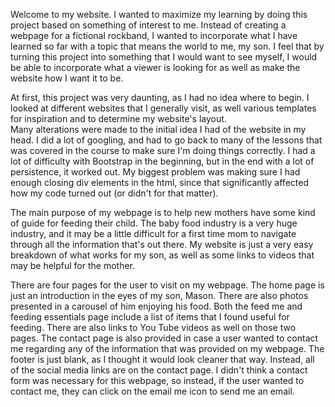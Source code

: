 
Welcome to my website.  I wanted to maximize my learning by doing this project based on something of 
interest to me.  Instead of creating a webpage for a fictional rockband, I wanted to incorporate what 
I have learned so far with a topic that means the world to me, my son.  I feel that by turning this 
project into something that I would want to see myself, I would be able to incorporate what a viewer is 
looking for as well as make the website how I want it to be.

At first, this project was very daunting, as I had no idea where to begin.  I looked at different websites 
that I generally visit, as well various templates for inspiration and to determine my website's layout.  
Many alterations were made to the initial idea I had of the website in my head.  I did a lot of googling, and 
had to go back to many of the lessons that was covered in the course to make sure I'm doing things correctly.
I had a lot of difficulty with Bootstrap in the beginning, but in the end with a lot of persistence, it worked 
out. My biggest problem was making sure I had enough closing div elements in the html, since that significantly 
affected how my code turned out (or didn't for that matter).

The main purpose of my webpage is to help new mothers have some kind of guide for feeding their child. The 
baby food industry is a very huge industry, and it may be a little difficult for a first time mom to navigate 
through all the information that's out there.  My website is just a very easy breakdown of what works for my
son, as well as some links to videos that may be helpful for the mother.  

There are four pages for the user to visit on my webpage.  The home page is just an introduction in the eyes of
my son, Mason.  There are also photos presented in a carousel of him enjoying his food.  Both the feed me and feeding
essentials page include a list of items that I found useful for feeding.  There are also links to You Tube videos as 
well on those two pages.  The contact page is also provided in case a user wanted to contact me regarding any of the 
information that was provided on my webpage.  The footer is just blank, as I thought it would look cleaner that way. 
Instead, all of the social media links are on the contact page.  I didn't think a contact form was necessary for this
webpage, so instead, if the user wanted to contact me, they can click on the email me icon to send me an email.

